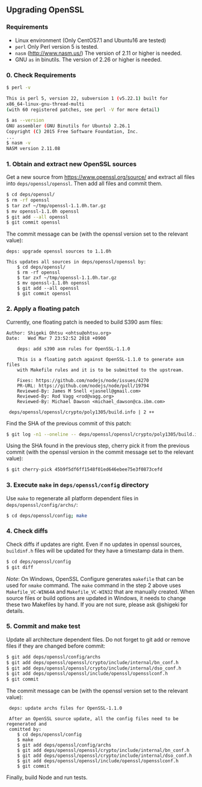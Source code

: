 ## Upgrading OpenSSL

### Requirements
- Linux environment (Only CentOS7.1 and Ubuntu16 are tested)
- `perl` Only Perl version 5 is tested.
- `nasm` (http://www.nasm.us/)  The version of 2.11 or higher is needed.
- GNU `as` in binutils. The version of 2.26 or higher is needed.

### 0. Check Requirements

```sh
$ perl -v

This is perl 5, version 22, subversion 1 (v5.22.1) built for
x86_64-linux-gnu-thread-multi
(with 60 registered patches, see perl -V for more detail)

$ as --version
GNU assembler (GNU Binutils for Ubuntu) 2.26.1
Copyright (C) 2015 Free Software Foundation, Inc.
...
$ nasm -v
NASM version 2.11.08
```

### 1. Obtain and extract new OpenSSL sources

Get a new source from  https://www.openssl.org/source/ and extract
all files into `deps/openssl/openssl`. Then add all files and commit
them.
```sh
$ cd deps/openssl/
$ rm -rf openssl
$ tar zxf ~/tmp/openssl-1.1.0h.tar.gz
$ mv openssl-1.1.0h openssl
$ git add --all openssl
$ git commit openssl
````

The commit message can be (with the openssl version set to the relevant value):
```
deps: upgrade openssl sources to 1.1.0h

This updates all sources in deps/openssl/openssl by:
    $ cd deps/openssl/
    $ rm -rf openssl
    $ tar zxf ~/tmp/openssl-1.1.0h.tar.gz
    $ mv openssl-1.1.0h openssl
    $ git add --all openssl
    $ git commit openssl
```

### 2. Apply a floating patch

Currently, one floating patch is needed to build S390 asm files:
```
Author: Shigeki Ohtsu <ohtsu@ohtsu.org>
Date:   Wed Mar 7 23:52:52 2018 +0900

    deps: add s390 asm rules for OpenSSL-1.1.0

    This is a floating patch against OpenSSL-1.1.0 to generate asm files
    with Makefile rules and it is to be submitted to the upstream.

    Fixes: https://github.com/nodejs/node/issues/4270
    PR-URL: https://github.com/nodejs/node/pull/19794
    Reviewed-By: James M Snell <jasnell@gmail.com>
    Reviewed-By: Rod Vagg <rod@vagg.org>
    Reviewed-By: Michael Dawson <michael_dawson@ca.ibm.com>

 deps/openssl/openssl/crypto/poly1305/build.info | 2 ++
```

Find the SHA of the previous commit of this patch:
```sh
$ git log -n1 --oneline -- deps/openssl/openssl/crypto/poly1305/build.info
```

Using the SHA found in the previous step, cherry pick it from the previous
commit (with the openssl version in the commit message set to the relevant
value):
```sh
$ git cherry-pick 45b9f5df6ff1548f01ed646ebee75e3f0873cefd
```


### 3. Execute `make` in `deps/openssl/config` directory

Use `make` to regenerate all platform dependent files in
`deps/openssl/config/archs/`:
```sh
$ cd deps/openssl/config; make
```

### 4. Check diffs

Check diffs if updates are right. Even if no updates in openssl
sources, `buildinf.h` files will be updated for they have a timestamp
data in them.
```sh
$ cd deps/openssl/config
$ git diff
```

*Note*: On Windows, OpenSSL Configure generates `makefile` that can be
used for `nmake` command. The `make` command in the step 2 above uses
 `Makefile_VC-WIN64A` and `Makefile_VC-WIN32` that are manually
created. When source files or build options are updated in Windows,
it needs to change these two Makefiles by hand. If you are not sure,
please ask @shigeki for details.

### 5. Commit and make test

Update all architecture dependent files. Do not forget to git add or remove
files if they are changed before commit:
```sh
$ git add deps/openssl/config/archs
$ git add deps/openssl/openssl/crypto/include/internal/bn_conf.h
$ git add deps/openssl/openssl/crypto/include/internal/dso_conf.h
$ git add deps/openssl/openssl/include/openssl/opensslconf.h
$ git commit
```

The commit message can be (with the openssl version set to the relevant value):
```
 deps: update archs files for OpenSSL-1.1.0

 After an OpenSSL source update, all the config files need to be regenerated and
 comitted by:
    $ cd deps/openssl/config
    $ make
    $ git add deps/openssl/config/archs
    $ git add deps/openssl/openssl/crypto/include/internal/bn_conf.h
    $ git add deps/openssl/openssl/crypto/include/internal/dso_conf.h
    $ git add deps/openssl/openssl/include/openssl/opensslconf.h
    $ git commit
```

Finally, build Node and run tests.

